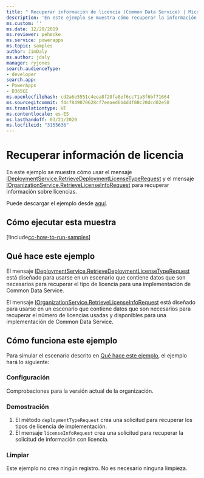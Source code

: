 ```yaml
---
title: " Recuperar información de licencia (Common Data Service) | Microsoft Docs"
description: 'En este ejemplo se muestra cómo recuperar la información de licencia. '
ms.custom: ''
ms.date: 12/20/2019
ms.reviewer: pehecke
ms.service: powerapps
ms.topic: samples
author: JimDaly
ms.author: jdaly
manager: ryjones
search.audienceType:
- developer
search.app:
- PowerApps
- D365CE
ms.openlocfilehash: cd2a6e5551c4eea8f20fa8ef6cc71a8f6bf71664
ms.sourcegitcommit: f4cf849070628cf7eeaed6b4d4f08c20dcd02e58
ms.translationtype: HT
ms.contentlocale: es-ES
ms.lasthandoff: 03/21/2020
ms.locfileid: "3155636"
---
```

# <a name="retrieve-license-information"></a>Recuperar información de licencia

En este ejemplo se muestra cómo usar el mensaje [IDeploymentService.RetrieveDeploymentLicenseTypeRequest](https://docs.microsoft.com/dotnet/api/microsoft.crm.sdk.messages.retrievedeploymentlicensetyperequest?view=dynamics-general-ce-9) y el mensaje [IOrganizationService.RetrieveLicenseInfoRequest](https://docs.microsoft.com/dotnet/api/microsoft.crm.sdk.messages.retrievelicenseinforequest?view=dynamics-general-ce-9) para recuperar información sobre licencias.

Puede descargar el ejemplo desde [aquí](https://github.com/microsoft/PowerApps-Samples/tree/master/cds/orgsvc/C%23/RetrieveLicenseInformation).

## <a name="how-to-run-this-sample"></a>Cómo ejecutar esta muestra

[!include[cc-how-to-run-samples](../../includes/cc-how-to-run-samples.md)]

## <a name="what-this-sample-does"></a>Qué hace este ejemplo

El mensaje [IDeploymentService.RetrieveDeploymentLicenseTypeRequest](https://docs.microsoft.com/dotnet/api/microsoft.crm.sdk.messages.retrievedeploymentlicensetyperequest?view=dynamics-general-ce-9) está diseñado para usarse en un escenario que contiene datos que son necesarios para recuperar el tipo de licencia para una implementación de Common Data Service.

El mensaje [IOrganizationService.RetrieveLicenseInfoRequest](https://docs.microsoft.com/dotnet/api/microsoft.crm.sdk.messages.retrievelicenseinforequest?view=dynamics-general-ce-9) está diseñado para usarse en un escenario que contiene datos que son necesarios para recuperar el número de licencias usadas y disponibles para una implementación de Common Data Service.

## <a name="how-this-sample-works"></a>Cómo funciona este ejemplo

Para simular el escenario descrito en [Qué hace este ejemplo](#what-this-sample-does), el ejemplo hará lo siguiente:

### <a name="setup"></a>Configuración

Comprobaciones para la versión actual de la organización.

### <a name="demonstrate"></a>Demostración

1. El método `deploymentTypeRequest` crea una solicitud para recuperar los tipos de licencia de implementación.
2. El mensaje `licenseInfoRequest` crea una solicitud para recuperar la solicitud de información con licencia.

### <a name="clean-up"></a>Limpiar

Este ejemplo no crea ningún registro. No es necesario ninguna limpieza.